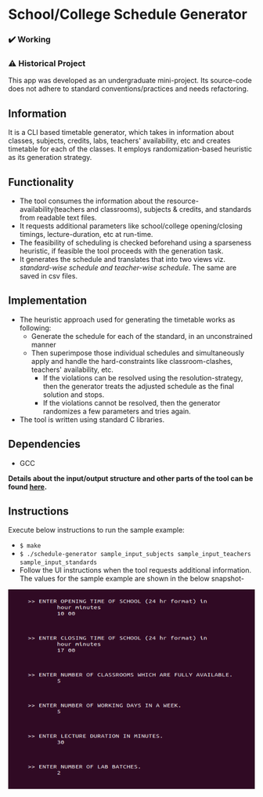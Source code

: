 # School/College Schedule Generator
### :heavy_check_mark: Working
### :warning: Historical Project
This app was developed as an undergraduate mini-project. Its source-code does not adhere to standard conventions/practices and needs refactoring.

## Information
It is a CLI based timetable generator, which takes in information about classes, subjects, credits, labs, teachers' availability, etc and creates timetable for each of the classes. It employs randomization-based heuristic as its generation strategy.
## Functionality
- The tool consumes the information about the resource-availability(teachers and classrooms), subjects & credits, and standards from readable text files.
- It requests additional parameters like school/college opening/closing timings, lecture-duration, etc at run-time.
- The feasibility of scheduling is checked beforehand using a sparseness heuristic, if feasible the tool proceeds with the generation task.
- It generates the schedule and translates that into two views viz. *standard-wise schedule and teacher-wise schedule*. The same are saved in csv files.
## Implementation 
- The heuristic approach used for generating the timetable works as following:
  - Generate the schedule for each of the standard, in an unconstrained manner
  - Then superimpose those individual schedules and simultaneously apply and handle the hard-constraints like classroom-clashes, teachers' availability, etc.
    - If the violations can be resolved using the resolution-strategy, then the generator treats the adjusted schedule as the final solution and stops.
    - If the violations cannot be resolved, then the generator randomizes a few parameters and tries again.
- The tool is written using standard C libraries.
## Dependencies
- GCC

**Details about the input/output structure and other parts of the tool can be found [here](additional-details.md).**

## Instructions
Execute below instructions to run the sample example:
- ```$ make```
- ```$ ./schedule-generator sample_input_subjects sample_input_teachers sample_input_standards```
- Follow the UI instructions when the tool requests additional information. The values for the sample example are shown in the below snapshot-

![sample example params](sample-example-parameters.PNG)
